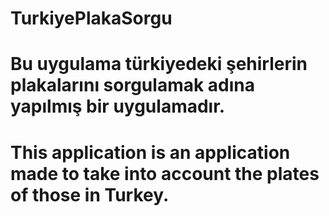 # TurkiyePlakaSorgu
# Bu uygulama türkiyedeki şehirlerin plakalarını sorgulamak adına yapılmış bir uygulamadır.
# This application is an application made to take into account the plates of those in Turkey.
 
